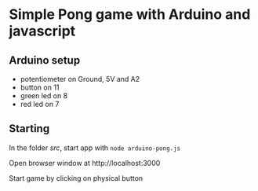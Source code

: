 # Simple Pong game with Arduino and javascript

## Arduino setup

- potentiometer on Ground, 5V and A2
- button on 11
- green led on 8
- red led on 7

## Starting

In the folder _src_, start app with ``node arduino-pong.js``

Open browser window at http://localhost:3000

Start game by clicking on physical button